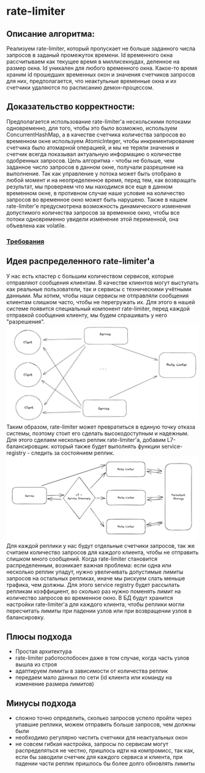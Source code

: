 # rate-limiter
## Описание алгоритма:
Реализуем rate-limiter, который пропускает не больше заданного числа запросов в заданый
промежуток времени. Id временного окна рассчитываем как текущее время в миллисекнудах,
деленное на размер окна. Id уникален для любого временного окна.
Какое-то время храним id прошедших временных окон и значения счетчиков запросов для них,
предполагается, что неактульные временные окна и их счетчики удаляются по расписанию
демон-процессом.
## Доказательство корректности:
Предполагается использование rate-limiter'а нескольскими потоками одновременно,
для того, чтобы это было возможно, используем ConcurrentHashMap, а в качестве
счетчика количества запросов во временном окне используем AtomicInteger, чтобы 
инкрементирование счетчика было атомарной операцией, и мы не теряли значения и 
счетчик всегда показывал актуальную информацию о количестве одобренных запросов.
Цель алгоритма - чтобы не больше, чем заданное число запросов в данном окне,
получали разрешение на выполнение. Так как управление у потока может быть 
отобрано в любой момент и на неопределенное время, перед тем, как возвращать
результат, мы проверяем что мы находимся все еще в данном временном окне, в противном
случае наше условие на количество запросов во временное окно может быть нарушено.
Также в нашем rate-limiter'е предусмотрена возможность динамического изменения 
допустимого количества запросов за временное окно, чтобы все потоки одновременно
увидели изменение этой переменной, она объевлена как volatile.

### [Требования](REQUIREMENTS.md)

## Идея распределенного rate-limiter'а
У нас есть кластер с большим количеством сервисов, которые отправляют сообщения клиентам.
В качестве клиентов могут выступать как реальные пользователи, так и сервисы с техническими учётными данными.
Мы хотим, чтобы наши сервисы не отправляли сообщения клиентам слишком часто, чтобы не
перегружать их. Для этого в нашей системе появится специальный компонент rate-limiter,
перед каждой отправкой сообщения клиенту, мы будем спрашивать у него "разрешения".
![](pictures/schema1.jpeg)
Таким образом, rate-limiter может превратиться в единую точку отказа системы, поэтому стоит 
его сделать высокодоступным и надежным. Для этого сделаем несколько реплик rate-limiter'а,
добавим L7-балансировщик. который также будет выполнять функции service-registry -
следить за состоянием реплик.
![](pictures/schema2.png)
Для каждой реплики у нас будут отдельные счетчики запросов, так же считаем количество 
запросов для каждого клиента, чтобы не отправить слишком много сообщений.
Когда rate-limiter становится распределенным, возникает важная проблема: если одна или
несколько реплик упадут, нужно увеличивать допустимые лимиты запросов на остальных репликах,
иначе мы рискуем слать меньше трафика, чем должны. Для этого service registry будет рассылать
репликам коэффициент, во сколько раз нужно поменять лимит на количество запросов во временное 
окно. В БД будут хранится настройки rate-limiter'а для каждого клиента, чтобы реплики могли пересчитать
лимиты при падении узлов или при возвращении узлов в балансировку.
## Плюсы подхода
- Простая архитектура
- rate-limiter работоспобосен даже в том случае, когда часть узлов вышла из строя
- адаптируем лимиты в зависимости от количества реплик
- передаем мало данных по сети (id клиента или команду на изменение размера лимитов)
## Минусы подхода
- сложно точно определить, сколько запросов успело пройти через упавшие реплики, можем
отправить больше запросов, чем должны были
- необходимо регулярно чистить счетчики для неактуальных окон
- не совсем гибкая настройка, запросы по сервисам могут распределяться не честно,
пришлось идти на компромисс, так как, если бы заводили счетчик для каждого сервиса и клиента, 
при падении части реплик пришлось бы более долго обновлять лимиты
